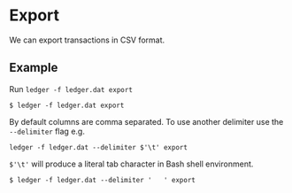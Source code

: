 # Export

We can export transactions in CSV format.

## Example

Run `ledger -f ledger.dat export`

`$ ledger -f ledger.dat export`

By default columns are comma separated. To use another delimiter use the `--delimiter` flag e.g.

`ledger -f ledger.dat --delimiter $'\t' export`

`$'\t'` will produce a literal tab character in Bash shell environment.

`$ ledger -f ledger.dat --delimiter '	' export`
